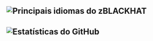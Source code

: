 ## ![Principais idiomas do zBLACKHAT](https://github-readme-stats.vercel.app/api/top-langs/?username=Hacker666EXE&theme=vue-dark&show_icons=true&hide_border=false&layout=compact)
## ![Estatísticas do GitHub](https://github-readme-stats.vercel.app/api?username=Hacker666EXE&theme=highcontrast&show_icons=true)

<!--
**Hacker666EXE/Hacker666EXE** is a ✨ _special_ ✨ repository because its `README.md` (this file) appears on your GitHub profile.

Here are some ideas to get you started:

- 🔭 I’m currently working on ...
- 🌱 I’m currently learning ...
- 👯 I’m looking to collaborate on ...
- 🤔 I’m looking for help with ...
- 💬 Ask me about ...
- 📫 How to reach me: ...
- 😄 Pronouns: ...
- ⚡ Fun fact: ...
-->
